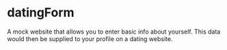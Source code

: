 # datingForm
A mock website that allows you to enter basic info about yourself. This data would then be supplied to your profile on a dating website.
